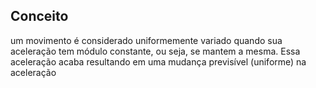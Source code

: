 
## Conceito

um movimento é considerado uniformemente variado quando sua aceleração tem módulo constante, ou seja, se mantem a mesma. Essa aceleração acaba resultando em uma mudança previsível (uniforme) na aceleração

